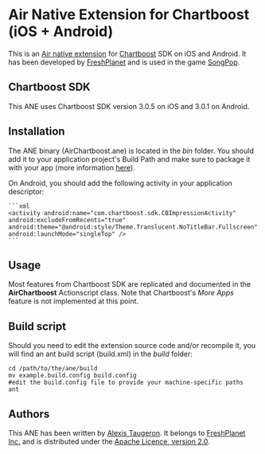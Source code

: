 Air Native Extension for Chartboost (iOS + Android)
======================================

This is an [Air native extension](http://www.adobe.com/devnet/air/native-extensions-for-air.html) for [Chartboost](http://chartboost.com) SDK on iOS and Android. It has been developed by [FreshPlanet](http://freshplanet.com) and is used in the game [SongPop](http://songpop.fm).


Chartboost SDK
---------

This ANE uses Chartboost SDK version 3.0.5 on iOS and 3.0.1 on Android.


Installation
---------

The ANE binary (AirChartboost.ane) is located in the *bin* folder. You should add it to your application project's Build Path and make sure to package it with your app (more information [here](http://help.adobe.com/en_US/air/build/WS597e5dadb9cc1e0253f7d2fc1311b491071-8000.html)).

On Android, you should add the following activity in your application descriptor:

    ```xml
    <activity android:name="com.chartboost.sdk.CBImpressionActivity" android:excludeFromRecents="true" android:theme="@android:style/Theme.Translucent.NoTitleBar.Fullscreen" android:launchMode="singleTop" />
    ```


Usage
-----

Most features from Chartboost SDK are replicated and documented in the __AirChartboost__ Actionscript class. Note that Chartboost's _More Apps_ feature is not implemented at this point.


Build script
---------

Should you need to edit the extension source code and/or recompile it, you will find an ant build script (build.xml) in the *build* folder:

    cd /path/to/the/ane/build
    mv example.build.config build.config
    #edit the build.config file to provide your machine-specific paths
    ant


Authors
------

This ANE has been written by [Alexis Taugeron](http://alexistaugeron.com). It belongs to [FreshPlanet Inc.](http://freshplanet.com) and is distributed under the [Apache Licence, version 2.0](http://www.apache.org/licenses/LICENSE-2.0).
